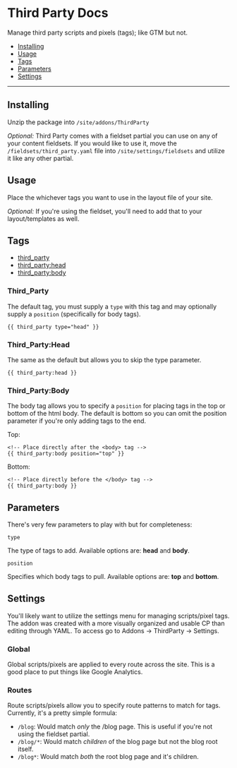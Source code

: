 # Third Party Docs
Manage third party scripts and pixels (tags); like GTM but not.

- [Installing](#Installing)
- [Usage](#Usage)
- [Tags](#Tags)
- [Parameters](#Parameters)
- [Settings](#Settings)

---

## Installing
Unzip the package into ``/site/addons/ThirdParty``

*Optional:* Third Party comes with a fieldset partial you can use on any of your content fieldsets. If you would like to use it, move the ``/fieldsets/third_party.yaml`` file into ``/site/settings/fieldsets`` and utilize it like any other partial.

## Usage
Place the whichever tags you want to use in the layout file of your site.

*Optional:* If you're using the fieldset, you'll need to add that to your layout/templates as well.

## Tags

- [third_party](#Third_Party)
- [third_party:head](#Third_Party:Head)
- [third_party:body](#Third_Party:Body)

### Third_Party
The default tag, you must supply a ``type`` with this tag and may optionally supply a ``position`` (specifically for body tags).

```
{{ third_party type="head" }}
```

### Third_Party:Head
The same as the default but allows you to skip the type parameter.

```
{{ third_party:head }}
```

### Third_Party:Body
The body tag allows you to specify a ``position`` for placing tags in the top or bottom of the html body. The default is bottom so you can omit the position parameter if you're only adding tags to the end.

Top:
```
<!-- Place directly after the <body> tag -->
{{ third_party:body position="top" }}
```

Bottom:
```
<!-- Place directly before the </body> tag -->
{{ third_party:body }}
```

## Parameters
There's very few parameters to play with but for completeness:

``type``

The type of tags to add. Available options are: **head** and **body**.

``position``

Specifies which body tags to pull. Available options are: **top** and **bottom**.

## Settings
You'll likely want to utilize the settings menu for managing scripts/pixel tags. The addon was created with a more visually organized and usable CP than editing through YAML. To access go to Addons -> ThirdParty -> Settings.

### Global
Global scripts/pixels are applied to every route across the site. This is a good place to put things like Google Analytics.

### Routes
Route scripts/pixels allow you to specify route patterns to match for tags. Currently, it's a pretty simple formula:

- ``/blog``: Would match *only* the /blog page. This is useful if you're not using the fieldset partial.
- ``/blog/*``: Would match *children* of the blog page but not the blog root itself.
- ``/blog*``: Would match *both* the root blog page and it's children.
